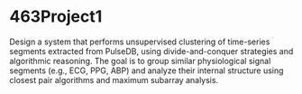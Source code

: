 # 463Project1
Design a system that performs unsupervised clustering of time-series segments extracted from PulseDB, using divide-and-conquer strategies and algorithmic reasoning. The goal is to group similar physiological signal segments (e.g., ECG, PPG, ABP) and analyze their internal structure using closest pair algorithms and maximum subarray analysis.
